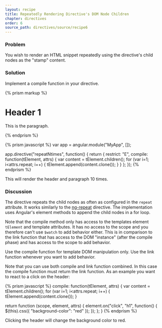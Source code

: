 ```yaml
---
layout: recipe
title: Repeatedly Rendering Directive's DOM Node Children
chapter: directives
order: 6
source_path: directives/source/recipe6
---
```


### Problem
You wish to render an HTML snippet repeatedly using the directive's child nodes as the "stamp" content.

### Solution
Implement a compile function in your directive.

{% prism markup %}
<repeat-ntimes repeat="10">
  <h1>Header 1</h1>
  <p>This is the paragraph.</p>
</repeat-n-times>
{% endprism %}

{% prism javascript %}
var app = angular.module("MyApp", []);

app.directive("repeatNtimes", function() {
  return {
    restrict: "E",
    compile: function(tElement, attrs) {
      var content = tElement.children();
      for (var i=1; i<attrs.repeat; i++) {
        tElement.append(content.clone());
      }
    }
  };
});
{% endprism %}

This will render the header and paragraph 10 times.

### Discussion
The directive repeats the child nodes as often as configured in the `repeat` attribute. It works similarly to the [ng-repeat](http://docs.angularjs.org/api/ng.directive:ngRepeat) directive. The implementation uses Angular's element methods to append the child nodes in a for loop.

Note that the compile method only has access to the templates element `tElement` and template attributes. It has no access to the scope and you therefore can't use `$watch` to add behavior either. This is in comparison to the link function that has access to the DOM "instance" (after the compile phase) and has access to the scope to add behavior.

Use the compile function for template DOM manipulation only. Use the link function whenever you want to add behavior.

Note that you can use both compile and link function combined. In this case the compile function must return the link function. As an example you want to react to a click on the header:

{% prism javascript %}
compile: function(tElement, attrs) {
  var content = tElement.children();
  for (var i=1; i<attrs.repeat; i++) {
    tElement.append(content.clone());
  }

  return function (scope, element, attrs) {
    element.on("click", "h1", function() {
      $(this).css({ "background-color": "red" });
    });
  };
}
{% endprism %}

Clicking the header will change the background color to red.
